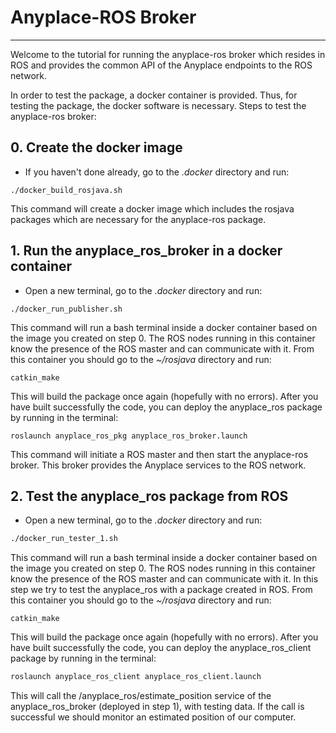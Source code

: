 # Anyplace-ROS Broker
---
Welcome to the tutorial for running the anyplace-ros broker which resides in ROS and provides the common API of the Anyplace endpoints to the ROS network.

In order to test the package, a docker container is provided. Thus, for testing the package, the docker software is necessary. Steps to test the anyplace-ros broker:

## 0. Create the docker image

- If you haven't done already, go to the *.docker* directory and run:

```
./docker_build_rosjava.sh
```
This command will create a docker image which includes the rosjava packages which are necessary for the anyplace-ros package.

## 1. Run the anyplace_ros_broker in a docker container 

- Open a new terminal, go to the *.docker* directory and run:

```
./docker_run_publisher.sh
```

This command will run a bash terminal inside a docker container based on the image you created on step 0. The ROS nodes running in this container know the presence of the ROS master and can communicate with it. From this container you should go to the *~/rosjava* directory and run:
```
catkin_make
```
This will build the package once again (hopefully with no errors). After you have built successfully the code, you can deploy the anyplace_ros package by running in the terminal:

```
roslaunch anyplace_ros_pkg anyplace_ros_broker.launch
```

This command will initiate a ROS master and then start the anyplace-ros broker. This broker provides the Anyplace services to the ROS network.
## 2. Test the anyplace_ros package from ROS

- Open a new terminal, go to the *.docker* directory and run:

```bash
./docker_run_tester_1.sh
```

This command will run a bash terminal inside a docker container based on the image you created on step 0. The ROS nodes running in this container know the presence of the ROS master and can communicate with it. In this step we try to test the anyplace_ros with a package created in ROS. From this container you should go to the *~/rosjava* directory and run:
```
catkin_make
```
This will build the package once again (hopefully with no errors). After you have built successfully the code, you can deploy the anyplace_ros_client package by running in the terminal:

```bash
roslaunch anyplace_ros_client anyplace_ros_client.launch
```

This will call the /anyplace_ros/estimate_position service of the anyplace_ros_broker (deployed in step 1), with testing data. If the call is successful we should monitor an estimated position of our computer.
